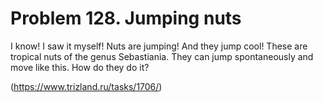 # Problem 128. Jumping nuts 

I know! I saw it myself! Nuts are jumping! And they jump cool! These are tropical nuts of the genus Sebastiania. They can jump spontaneously and move like this. How do they do it?

(https://www.trizland.ru/tasks/1706/)